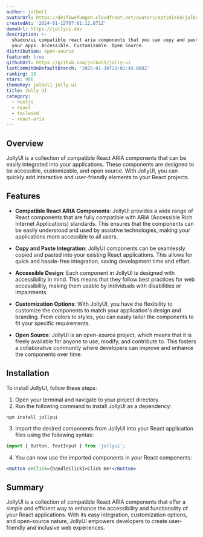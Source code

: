 ```yaml
---
author: jolbol1
avatarUrl: https://deifkwefumgah.cloudfront.net/avatars/optimized/jolbol1-jolly-ui-avatar-128.webp
createdAt: '2024-01-15T07:01:12.871Z'
demoUrl: https://jollyui.dev
description: >-
  shadcn/ui compatible react aria components that you can copy and paste into
  your apps. Accessible. Customizable. Open Source.
distribution: open-source
featured: true
githubUrl: https://github.com/jolbol1/jolly-ui
lastCommitOnDefaultBranch: '2025-01-30T23:01:43.000Z'
ranking: 15
stars: 986
themeKey: jolbol1-jolly-ui
title: Jolly UI
category:
  - nextjs
  - react
  - tailwind
  - react-aria
---
```

## Overview

JollyUI is a collection of compatible React ARIA components that can be easily integrated into your applications. These components are designed to be accessible, customizable, and open source. With JollyUI, you can quickly add interactive and user-friendly elements to your React projects.

## Features

- **Compatible React ARIA Components**: JollyUI provides a wide range of React components that are fully compatible with ARIA (Accessible Rich Internet Applications) standards. This ensures that the components can be easily understood and used by assistive technologies, making your applications more accessible to all users.

- **Copy and Paste Integration**: JollyUI components can be seamlessly copied and pasted into your existing React applications. This allows for quick and hassle-free integration, saving development time and effort.

- **Accessible Design**: Each component in JollyUI is designed with accessibility in mind. This means that they follow best practices for web accessibility, making them usable by individuals with disabilities or impairments.

- **Customization Options**: With JollyUI, you have the flexibility to customize the components to match your application's design and branding. From colors to styles, you can easily tailor the components to fit your specific requirements.

- **Open Source**: JollyUI is an open-source project, which means that it is freely available for anyone to use, modify, and contribute to. This fosters a collaborative community where developers can improve and enhance the components over time.

## Installation

To install JollyUI, follow these steps:

1. Open your terminal and navigate to your project directory.
2. Run the following command to install JollyUI as a dependency:

```
npm install jollyui
```

3. Import the desired components from JollyUI into your React application files using the following syntax:

```jsx
import { Button, TextInput } from 'jollyui';
```

4. You can now use the imported components in your React components:

```jsx
<Button onClick={handleClick}>Click me!</Button>
```

## Summary

JollyUI is a collection of compatible React ARIA components that offer a simple and efficient way to enhance the accessibility and functionality of your React applications. With its easy integration, customization options, and open-source nature, JollyUI empowers developers to create user-friendly and inclusive web experiences.
